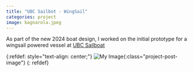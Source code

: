 ```yaml
---
title: "UBC Sailbot - WingSail"
categories: project
image: bagnarola.jpeg
---
```


As part of the new 2024 boat design, I worked on the initial prototype for a wingsail powered vessel at [UBC Sailboat](https://www.ubcsailbot.org/)

{:refdef: style="text-align: center;"}
![My Image](){:class="project-post-image"}
{: refdef}


